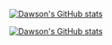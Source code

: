 
[![Dawson's GitHub stats](https://github-readme-stats.vercel.app/api?username=Dawsonkw)](https://github.com/anuraghazra/github-readme-stats)

[![Dawson's GitHub stats](https://github-readme-repocard.vercel.app/api?username=Dawsonkw)](https://github.com/anuraghazra/github-readme-repocard)
<!--
**Dawsonkw/dawsonkw** is a ✨ _special_ ✨ repository because its `README.md` (this file) appears on your GitHub profile.

Here are some ideas to get you started:

- 🔭 I’m currently working on ...
- 🌱 I’m currently learning ...
- 👯 I’m looking to collaborate on ...
- 🤔 I’m looking for help with ...
- 💬 Ask me about ...
- 📫 How to reach me: ...
- 😄 Pronouns: ...
- ⚡ Fun fact: ...
-->
